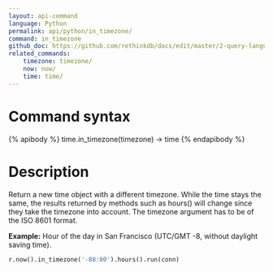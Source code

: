 ```yaml
---
layout: api-command 
language: Python
permalink: api/python/in_timezone/
command: in_timezone 
github_doc: https://github.com/rethinkdb/docs/edit/master/2-query-language/api/python/dates-and-times/in_timezone.md
related_commands:
    timezone: timezone/
    now: now/
    time: time/
---
```


# Command syntax #

{% apibody %}
time.in_timezone(timezone) &rarr; time
{% endapibody %}

# Description #

Return a new time object with a different timezone. While the time stays the same, the results returned by methods such as hours() will change since they take the timezone into account. The timezone argument has to be of the ISO 8601 format.

__Example:__ Hour of the day in San Francisco (UTC/GMT -8, without daylight saving time).

```py
r.now().in_timezone('-08:00').hours().run(conn)
```
